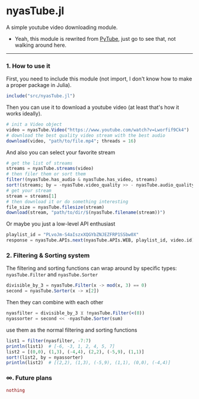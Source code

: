 # nyasTube.jl

A simple youtube video downloading module.

* Yeah, this module is rewrited from [PyTube](https://github.com/pytube/pytube), just go to see that, not walking around here.

---

### 1. How to use it

First, you need to include this module (not import, I don't know how to make a proper package in Julia).

```julia
include("src/nyasTube.jl")
```

Then you can use it to download a youtube video (at least that's how it works ideally).

```julia
# init a Video object
video = nyasTube.Video("https://www.youtube.com/watch?v=Lworfif9Ck4")
# download the best quality video stream with the best audio
download(video, "path/to/file.mp4"; threads = 16)
```

And also you can select your favorite stream

```julia
# get the list of streams
streams = nyasTube.streams(video)
# then filer them or sort them
filter!(nyasTube.has_audio & nyasTube.has_video, streams)
sort!(streams; by = -nyasTube.video_quality >> - nyasTube.audio_quality)
# get your stream
stream = streams[1]
# then download it or do something interesting
file_size = nyasTube.filesize(stream)
download(stream, "path/to/dir/$(nyasTube.filename(stream))")
```

Or maybe you just a low-level API enthusiast

```julia
playlist_id = "PLvoJm-S4aIszxXQGYbZNJEZFRP1SSbw0X"
response = nyasTube.APIs.next(nyasTube.APIs.WEB, playlist_id, video.id)
```

### 2. Filtering & Sorting system

The filtering and sorting functions can wrap around by specific types:
`nyasTube.Filter` and `nyasTube.Sorter`

```julia
divisible_by_3 = nyasTube.Filter(x -> mod(x, 3) == 0)
second = nyasTube.Sorter(x -> x[2])
```

Then they can combine with each other

```julia
nyasfilter = divisible_by_3 ⊻ !nyasTube.Filter(<(0))
nyassorter = second << -nyasTube.Sorter(sum)
```

use them as the normal filtering and sorting functions

```julia
list1 = filter(nyasfilter, -7:7)
println(list1)  # [-6, -3, 1, 2, 4, 5, 7]
list2 = [(0,0), (1,3), (-4,4), (2,2), (-5,9), (1,1)]
sort!(list2, by = nyassorter)
println(list2)  # [(2,2), (1,3), (-5,9), (1,1), (0,0), (-4,4)]
```

### ∞. Future plans

```julia
nothing
```